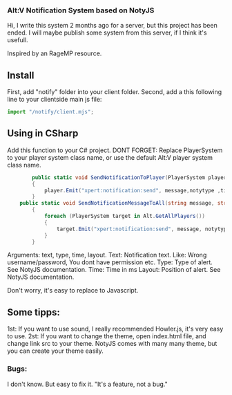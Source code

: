 ### Alt:V Notification System based on NotyJS
Hi, I write this system 2 months ago for a server, but this project has been ended. I will maybe publish some system from this server, if I think it's usefull.

Inspired by an RageMP resource. 
## Install
First, add "notify" folder into your client folder.
Second, add a this following line to your clientside main js file:
```javascript
import "/notify/client.mjs";
```

## Using in CSharp
Add this function to your C# project. DONT FORGET: Replace PlayerSystem to your player system class name, or use the default Alt:V player system class name.
```C#
        public static void SendNotificationToPlayer(PlayerSystem player, string message, string notytype, int time = 5000, string layout = "topRight")
        {
            player.Emit("xpert:notification:send", message,notytype ,time, layout);
        }
	public static void SendNotificationMessageToAll(string message, string notytype, int time = 5000, string layout = "topRight")
        {
            foreach (PlayerSystem target in Alt.GetAllPlayers())
            {
                target.Emit("xpert:notification:send", message, notytype, time, layout);
            }
        }
```
Arguments: text, type, time, layout. 
Text: Notification text. Like: Wrong username/password, You dont have permission etc.
Type: Type of alert. See NotyJS documentation.
Time: Time in ms
Layout: Position of alert. See NotyJS documentation.

Don't worry, it's easy to replace to Javascript. 

## Some tipps:
1st: If you want to use sound, I really recommended Howler.js, it's very easy to use.
2st: If you want to change the theme, open index.html file, and change link src to your theme. NotyJS comes with many many theme, but you can create your theme easily.


### Bugs:
I don't know. But easy to fix it. 
"It's a feature, not a bug."
